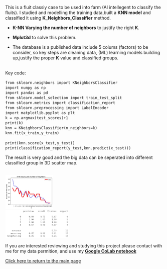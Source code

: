 This is a fluit classiy case to be used into farm (AI intellegent to classify the fluits). I studied and modelling the training data,built a **KNN model** and classified it using **K_Neighbors_Classifier** method.
* **K-NN Varying the number of neighbors** to justify the right **K**.
* **Mplot3d**
  to solve this problem.

* The database is a published data include 5 colums (factors) to be consider, so key steps are cleaning data, (ML) learning models building up,justify the proper **K** value and classified groups.
<br>
Key code:

```
from sklearn.neighbors import KNeighborsClassifier
import numpy as np
import pandas as pd
from sklearn.model_selection import train_test_split
from sklearn.metrics import classification_report 
from sklearn.preprocessing import LabelEncoder
import matplotlib.pyplot as plt
k = np.argmax(test_scores)+1
print(k)
knn = KNeighborsClassifier(n_neighbors=k)
knn.fit(x_train,y_train)

print(knn.score(x_test,y_test))
print(classification_report(y_test,knn.predict(x_test)))

```

The result is very good and the big data can be seperated into different classified group in 3D scatter map.

 <br> <img src="..//python/Apple1.JPG" alt="drawing" width="30%"/>     <br> <img src="..//python/Apple2.JPG" alt="drawing" width="40%"/>   
 
If you are interested reviewing and studying this project please contact with me for my data permition, and
use my [**Google CoLab notebook**](https://colab.research.google.com/drive/1FhjdinLX9dejz4spkXrhXDHuENXQM3Fq#updateTitle=true&folderId=1Q9EqShSEW9F3ULWA9Z6sSSbFlLBSQTmO)

[Click here to return to the main page](../README.md)
